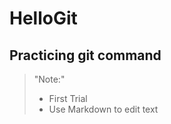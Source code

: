 HelloGit
========

Practicing git command 
-------
>"Note:"
>
> - First Trial
> - Use Markdown to edit text
